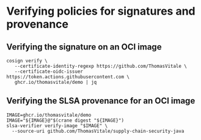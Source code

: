 # Verifying policies for signatures and provenance

## Verifying the signature on an OCI image

```shell
cosign verify \
   --certificate-identity-regexp https://github.com/ThomasVitale \
   --certificate-oidc-issuer https://token.actions.githubusercontent.com \
   ghcr.io/thomasvitale/demo | jq
```

## Verifying the SLSA provenance for an OCI image

```shell
IMAGE=ghcr.io/thomasvitale/demo
IMAGE="${IMAGE}@"$(crane digest "${IMAGE}")
slsa-verifier verify-image "$IMAGE" \
  --source-uri github.com/ThomasVitale/supply-chain-security-java
```
